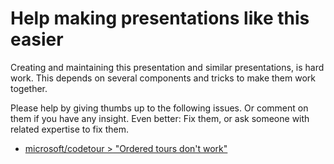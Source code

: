 # Help making presentations like this easier

Creating and maintaining this presentation and similar presentations, is hard work. This depends on
several components and tricks to make them work together.

Please help by giving thumbs up to the following issues. Or comment on them if you have any insight. Even better: Fix them, or ask someone with related expertise to fix them.

- [microsoft/codetour > "Ordered tours don't work"](https://github.com/microsoft/codetour/issues/248)
